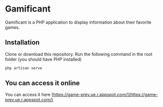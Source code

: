 # Gamificant

Gamificant is a PHP application to display information about their favorite games.

## Installation

Clone or download this repository. Run the following command in the root folder (you should have PHP installed)

```bash
php artisan serve
```

## You can access it online
You can access it here [https://game-prev.ue.r.appspot.com/](https://game-prev.ue.r.appspot.com/)